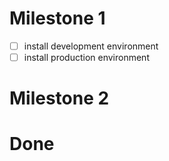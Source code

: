# Milestone 1

- [ ] install development environment
- [ ] install production environment

# Milestone 2

# Done
